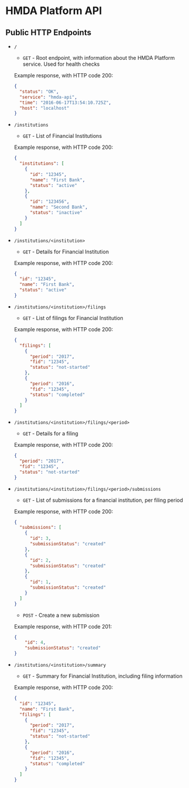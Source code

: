 # HMDA Platform API

## Public HTTP Endpoints

* `/`
    * `GET` - Root endpoint, with information about the HMDA Platform service. Used for health checks
    
    Example response, with HTTP code 200:
    
    ```json
    {
      "status": "OK",
      "service": "hmda-api",
      "time": "2016-06-17T13:54:10.725Z",
      "host": "localhost"
    }
    ```
    
    

* `/institutions`
    * `GET` - List of Financial Institutions
    
    Example response, with HTTP code 200: 
    
    ```json
    {
      "institutions": [
        {
          "id": "12345",
          "name": "First Bank",
          "status": "active"
        },
        {
          "id": "123456",
          "name": "Second Bank",
          "status": "inactive"
        }
      ]
    }
    ```

* `/institutions/<institution>`
    * `GET` - Details for Financial Institution
    
    Example response, with HTTP code 200: 
    
    ```json
    {
      "id": "12345",
      "name": "First Bank",
      "status": "active"
    }
    ```
    
* `/institutions/<institution>/filings`
    * `GET` - List of filings for Financial Institution
    
    Example response, with HTTP code 200:
    
    ```json
    {
      "filings": [
        {
          "period": "2017",
          "fid": "12345",
          "status": "not-started"
        },
        {
          "period": "2016",
          "fid": "12345",
          "status": "completed"
        }
      ]
    }
    ```
    
    
* `/institutions/<institution>/filings/<period>`
    * `GET` - Details for a filing
    
    Example response, with HTTP code 200:
    
    ```json
    {
      "period": "2017",
      "fid": "12345",
      "status": "not-started"
    }
    ```
    
* `/institutions/<institution>/filings/<period>/submissions`

    * `GET` - List of submissions for a financial institution, per filing period
    
    Example response, with HTTP code 200:
    
    ```json
    {
      "submissions": [
        {  
          "id": 3,
          "submissionStatus": "created"
        },
        {
          "id": 2,
          "submissionStatus": "created"
        },
        {
          "id": 1,
          "submissionStatus": "created"
        }
      ]
    }
    ```
    
    * `POST` - Create a new submission
    
    Example response, with HTTP code 201:
    
    ```json
    {
        "id": 4,
        "submissionStatus": "created"
    }
    ```
    
* `/institutions/<institution>/summary`
    * `GET` - Summary for Financial Institution, including filing information
    
    Example response, with HTTP code 200:
    
    ```json
    {
      "id": "12345",
      "name": "First Bank",
      "filings": [
        {
          "period": "2017",
          "fid": "12345",
          "status": "not-started"
        },
        {
          "period": "2016",
          "fid": "12345",
          "status": "completed"
        }
      ]
    }
    ```